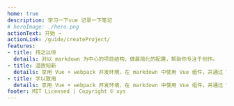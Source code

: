 ```yaml
---
home: true
description: 学习一下vue 记录一下笔记
# heroImage: ./hero.png
actionText: 开始 →
actionLink: /guide/createProject/
features:
- title: 持之以恒
  details: 对以 markdown 为中心的项目结构，做最简化的配置，帮助你专注于创作。
- title: 温故知新
  details: 享用 Vue + webpack 开发环境，在 markdown 中使用 Vue 组件，并通过 Vue 开发自定义主题。
- title: 学以致用
  details: 享用 Vue + webpack 开发环境，在 markdown 中使用 Vue 组件，并通过 Vue 开发自定义主题。
footer: MIT Licensed | Copyright © xys
---
```


